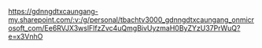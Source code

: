 https://gdnngdtxcaungang-my.sharepoint.com/:v:/g/personal/tbachtv3000_gdnngdtxcaungang_onmicrosoft_com/Ee6RVJX3wslFlfzZvc4uQmgBivUyzmaH0ByZYzU37PrWuQ?e=x3VnhO
